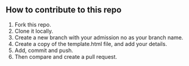 ## How to contribute to this repo
1. Fork this repo.
2. Clone it locally.
3. Create a new branch with your admission no as your branch name.
4. Create a copy of the template.html file, and add your details.
5. Add, commit and push.
6. Then compare and create a pull request.
